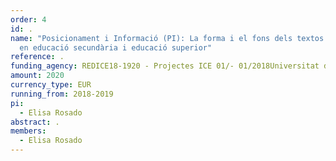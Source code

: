 ```yaml
---
order: 4
id: .
name: "Posicionament i Informació (PI): La forma i el fons dels textos analítics
  en educació secundària i educació superior"
reference: .
funding_agency: REDICE18-1920 - Projectes ICE 01/- 01/2018Universitat de Barcelona
amount: 2020
currency_type: EUR
running_from: 2018-2019
pi:
  - Elisa Rosado
abstract: .
members:
  - Elisa Rosado
---
```

